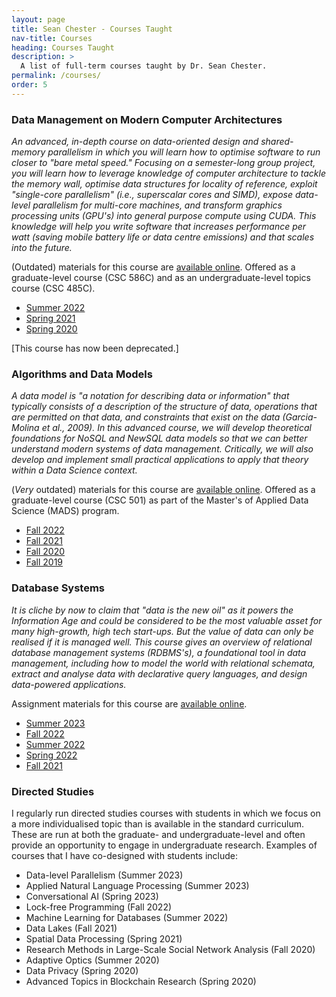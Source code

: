```yaml
---
layout: page
title: Sean Chester - Courses Taught
nav-title: Courses
heading: Courses Taught
description: > 
  A list of full-term courses taught by Dr. Sean Chester.
permalink: /courses/
order: 5
---
```



### Data Management on Modern Computer Architectures

_An advanced, in-depth course on data-oriented design and shared-memory parallelism in which you will learn how to optimise software to run closer to "bare metal speed." Focusing on a semester-long group project, you will learn how to leverage knowledge of computer architecture to tackle the memory wall, optimise data structures for locality of reference, exploit "single-core parallelism" (i.e., superscalar cores and SIMD), expose data-level parallelism for multi-core machines, and transform graphics processing units (GPU's) into general purpose compute using CUDA. This knowledge will help you write software that increases performance per watt (saving mobile battery life or data centre emissions) and that scales into the future._

(Outdated) materials for this course are [available online](https://github.com/sean-chester/exploiting-modern-hardware). Offered as a graduate-level course (CSC 586C) and as an undergraduate-level topics course (CSC 485C).

 * [Summer 2022](http://heat.csc.uvic.ca/coview/course/2022051/CSC586C)
 * [Spring 2021](http://heat.csc.uvic.ca/coview/course/2021011/CSC586C)
 * [Spring 2020](http://heat.csc.uvic.ca/coview/course/2020011/CSC586C)

[This course has now been deprecated.]

### Algorithms and Data Models

_A data model is "a notation for describing data or information" that typically consists of a description of the structure of data, operations that are permitted on that data, and constraints that exist on the data (Garcia-Molina et al., 2009). In this advanced course, we will develop theoretical foundations for NoSQL and NewSQL data models so that we can better understand modern systems of data management. Critically, we will also develop and implement small practical applications to apply that theory within a Data Science context._

(*Very* outdated) materials for this course are [available online](https://github.com/sean-chester/data-models-for-data-science/). Offered as a graduate-level course (CSC 501) as part of the Master's of Applied Data Science (MADS) program.

 * [Fall 2022](http://heat.csc.uvic.ca/coview/course/2022091/CSC501)
 * [Fall 2021](http://heat.csc.uvic.ca/coview/course/2021091/CSC501)
 * [Fall 2020](http://heat.csc.uvic.ca/coview/course/2020091/CSC501)
 * [Fall 2019](http://heat.csc.uvic.ca/coview/course/2019091/CSC501)


### Database Systems

_It is cliche by now to claim that "data is the new oil" as it powers the Information Age and could be considered to be the most valuable asset for many high-growth, high tech start-ups. But the value of data can only be realised if it is managed well. This course gives an overview of relational database management systems (RDBMS's), a foundational tool in data management, including how to model the world with relational schemata, extract and analyse data with declarative query languages, and design data-powered applications._

Assignment materials for this course are [available online](https://github.com/sean-chester/relational-databases).

 * [Summer 2023](https://heat.csc.uvic.ca/coview/course/2023051/CSC370)
 * [Fall 2022](https://heat.csc.uvic.ca/coview/course/2022091/CSC370)
 * [Summer 2022](https://heat.csc.uvic.ca/coview/course/2022051/CSC370)
 * [Spring 2022](https://heat.csc.uvic.ca/coview/course/2022011/CSC370)
 * [Fall 2021](https://heat.csc.uvic.ca/coview/course/2021091/CSC370)


### Directed Studies

I regularly run directed studies courses with students in which we focus on a more individualised topic than is available in the standard curriculum. These are run at both the graduate- and undergraduate-level and often provide an opportunity to engage in undergraduate research. Examples of courses that I have co-designed with students include:

 * Data-level Parallelism (Summer 2023)
 * Applied Natural Language Processing (Summer 2023)
 * Conversational AI (Spring 2023)
 * Lock-free Programming (Fall 2022)
 * Machine Learning for Databases (Summer 2022)
 * Data Lakes (Fall 2021)
 * Spatial Data Processing (Spring 2021)
 * Research Methods in Large-Scale Social Network Analysis (Fall 2020)
 * Adaptive Optics (Summer 2020)
 * Data Privacy (Spring 2020)
 * Advanced Topics in Blockchain Research (Spring 2020)
